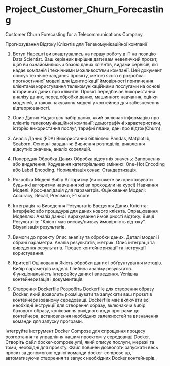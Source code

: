 # Project_Customer_Churn_Forecasting
Customer Churn Forecasting for a Telecommunications Company

Прогнозування Відтоку Клієнтів для Телекомунікаційної компанії
1. Вступ
Нарешті ви влаштувались на першу роботу в IT на позицію Data Scientist. Ваш керівник вирішив дати вам невеличкий проєкт, щоб ви ознайомились з базою даних клієнтів, видами сервісів, які надає компанія і технічними можливостями компанії. 
Цей документ описує технічне завдання проєкту, метою якого є розробка прогностичної моделі для ідентифікації ймовірності припинення клієнтами користування телекомунікаційними послугами на основі історичних даних про клієнтів. Проєкт передбачає використання аналізу даних, перед обробки даних, машинного навчання, оцінки моделей, а також пакування моделі у контейнер для забезпечення відтворюваності.
2. Опис Даних
Надається набір даних, який включає інформацію про клієнтів телекомунікаційної компанії: демографічні характеристики, історію використання послуг, тарифні плани, дані про відток(Churn).
3. Аналіз Даних (EDA)
Використання бібліотек: Pandas, Matplotlib, Seaborn.
Основні завдання: Вивчення розподілів, виявлення відсутніх значень, аналіз кореляцій.
4. Попередня Обробка Даних
Обробка відсутніх значень: Заповнення або видалення.
Кодування категоріальних змінних: One-Hot Encoding або Label Encoding.
Нормалізація ознак: Стандартизація.
5. Розробка Моделі
Вибір Алгоритму (ви можете використовувати будь-які алгоритми навчання які ви проходили на курсі)
Навчання Моделі: Крос-валідація для параметрів.
Оцінювання Моделі: Accuracy, Recall, Precision, F1 score
6. Інтеграція та Виведення Результатів
Введення Даних Клієнта: Інтерфейс або процедура для даних нового клієнта.
Опрацювання Моделлю: Аналіз даних і вирахування ймовірності відтоку.
Вивід Результатів: "Клієнт має високу/низьку ймовірність відтоку". Візуалізація результатів.

7. Вимоги до проєкту 
Опис аналізу та обробки даних.
Деталі моделі і обрані параметри.
Аналіз результатів, метрик.
Опис інтеграції та виведення результатів.
Процес контейнеризації та інструкції користування.
8. Критерії Оцінювання
Якість обробки даних і обґрунтування методів.
Вибір параметрів моделі.
Глибина аналізу результатів.
Функціональність інтерфейсу даних і виведення.
Успішна контейнеризація і документація.
9. Створення Dockerfile
Розробіть Dockerfile для створення образу Docker, який дозволить розміщувати та запускати ваш проєкт в контейнеризованому середовищі. Dockerfile має включати всі необхідні інструкції для створення образу, включаючи вибір базового образу, копіювання вихідного коду програми до контейнера, встановлення необхідних залежностей та визначення команди для запуску програми.

 Інтегруйте інструмент Docker Compose для спрощення процесу розгортання та управління нашим проєктом у середовищі Docker. Створіть файл docker-compose.yml, який описує послуги, мережі та томи, необхідні для проєкту. Файл повинен дозволяти запускати весь проєкт за допомогою однієї команди docker-compose up, автоматизуючи створення та запуск необхідних Docker контейнерів.

